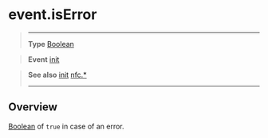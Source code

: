 # event.isError

> --------------------- ------------------------------------------------------------------------------------------
> __Type__              [Boolean](https://docs.coronalabs.com/api/type/Boolean.html)

> __Event__             [init](/plugin/nfc/event/init/index.md)

> __See also__          [init](/plugin/nfc/event/init/index.md)
>						[nfc.*](/plugin/nfc/index.md)
> --------------------- ------------------------------------------------------------------------------------------

## Overview

[Boolean](https://docs.coronalabs.com/api/type/Boolean.html) of `true` in case of an error.